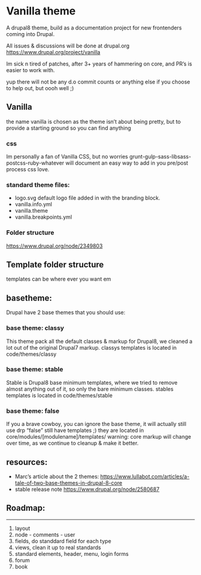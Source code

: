 # Vanilla theme
A drupal8 theme, build as a documentation project for new frontenders coming into Drupal.

All issues & discussions will be done at drupal.org
https://www.drupal.org/project/vanilla

Im sick n tired of patches, after 3+ years of hammering on core, and PR’s is easier to work with.

yup there will not be any d.o commit counts or anything else if you choose to help out, but oooh well ;)

## Vanilla
the name vanilla is chosen as the theme isn’t about being pretty, but to provide a starting ground so you can find anything

### css
Im personally a fan of Vanilla CSS, but no worries grunt-gulp-sass-libsass-postcss-ruby-whatever  will document an easy way to add in you pre/post process css love.

### standard theme files:
* logo.svg default logo file added in with the branding block.
* vanilla.info.yml
* vanilla.theme
* vanilla.breakpoints.yml

### Folder structure
https://www.drupal.org/node/2349803


## Template folder structure
templates can be where ever you want em


## basetheme:
Drupal have 2 base themes that you should use:

### base theme: classy
This theme pack all the default classes & markup for Drupal8, we cleaned a lot out of the original Drupal7 markup.
classys templates is located in code/themes/classy

### base theme: stable
Stable is Drupal8 base minimum templates, where we tried to remove almost anything out of it, so only the bare minimum classes.
stables templates is located in code/themes/stable
### base theme: false
If you a brave cowboy, you can ignore the base theme, it will actually still use drp
“false” still have templates ;) they are located in core/modules/[modulename]/templates/
warning: core markup will change over time, as we continue to cleanup & make it better.

## resources:
* Marc’s article about the 2 themes:
https://www.lullabot.com/articles/a-tale-of-two-base-themes-in-drupal-8-core
* stable release note https://www.drupal.org/node/2580687

## Roadmap:
---
  1. layout
  2. node - comments - user
  3. fields, do standdard field for each type
  4. views, clean it up to real standards
  5. standard elements, header, menu, login forms
  5. forum
  6. book
